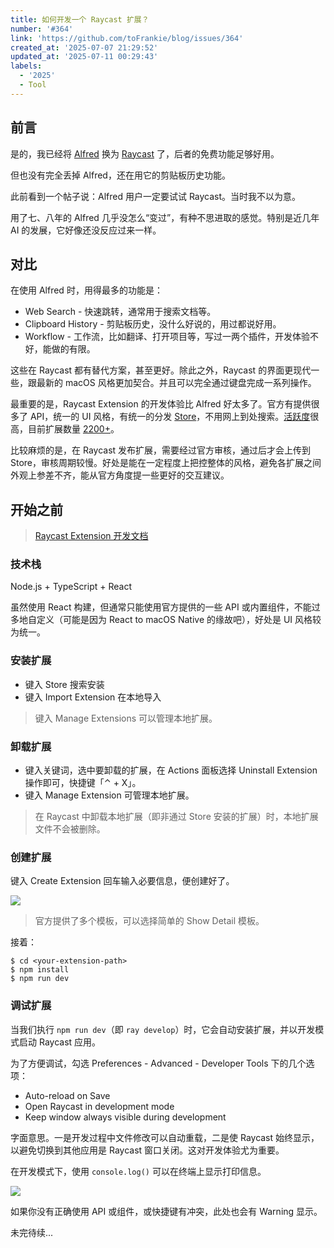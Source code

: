 ```yaml
---
title: 如何开发一个 Raycast 扩展？
number: '#364'
link: 'https://github.com/toFrankie/blog/issues/364'
created_at: '2025-07-07 21:29:52'
updated_at: '2025-07-11 00:29:43'
labels:
  - '2025'
  - Tool
---
```

## 前言

是的，我已经将 [Alfred](https://www.alfredapp.com/) 换为 [Raycast](https://www.raycast.com/) 了，后者的免费功能足够好用。

但也没有完全丢掉 Alfred，还在用它的剪贴板历史功能。

此前看到一个帖子说：Alfred 用户一定要试试 Raycast。当时我不以为意。

用了七、八年的 Alfred 几乎没怎么“变过”，有种不思进取的感觉。特别是近几年 AI 的发展，它好像还没反应过来一样。

## 对比

在使用 Alfred 时，用得最多的功能是：

- Web Search - 快速跳转，通常用于搜索文档等。
- Clipboard History - 剪贴板历史，没什么好说的，用过都说好用。
- Workflow - 工作流，比如翻译、打开项目等，写过一两个插件，开发体验不好，能做的有限。

这些在 Raycast 都有替代方案，甚至更好。除此之外，Raycast 的界面更现代一些，跟最新的 macOS 风格更加契合。并且可以完全通过键盘完成一系列操作。


最重要的是，Raycast Extension 的开发体验比 Alfred 好太多了。官方有提供很多了 API，统一的 UI 风格，有统一的分发 [Store](https://www.raycast.com/store)，不用网上到处搜索。[活跃度](https://github.com/raycast/extensions/pulse)很高，目前扩展数量 [2200+](https://github.com/raycast/extensions/blob/cffac925444c27172ccf9538a15bad35a97a0adf/.github/CODEOWNERS)。

比较麻烦的是，在 Raycast 发布扩展，需要经过官方审核，通过后才会上传到 Store，审核周期较慢。好处是能在一定程度上把控整体的风格，避免各扩展之间外观上参差不齐，能从官方角度提一些更好的交互建议。

## 开始之前

> [Raycast Extension 开发文档](https://developers.raycast.com/)

### 技术栈

Node.js + TypeScript + React

虽然使用 React 构建，但通常只能使用官方提供的一些 API 或内置组件，不能过多地自定义（可能是因为 React to macOS Native 的缘故吧），好处是 UI 风格较为统一。

### 安装扩展

- 键入 Store 搜索安装
- 键入 Import Extension 在本地导入

> 键入 Manage Extensions 可以管理本地扩展。

### 卸载扩展

- 键入关键词，选中要卸载的扩展，在 Actions 面板选择 Uninstall Extension 操作即可，快捷键「⌃ + X」。
- 键入 Manage Extension 可管理本地扩展。

> 在 Raycast 中卸载本地扩展（即非通过 Store 安装的扩展）时，本地扩展文件不会被删除。

### 创建扩展

键入 Create Extension 回车输入必要信息，便创建好了。

![](https://cdn.jsdelivr.net/gh/toFrankie/blog@main/images/2025/7/1751903805052.png)

> 官方提供了多个模板，可以选择简单的 Show Detail 模板。

接着：

```shell
$ cd <your-extension-path>
$ npm install
$ npm run dev
```

### 调试扩展

当我们执行 `npm run dev`（即 `ray develop`）时，它会自动安装扩展，并以开发模式启动 Raycast 应用。

为了方便调试，勾选 Preferences - Advanced - Developer Tools 下的几个选项：

- Auto-reload on Save
- Open Raycast in development mode
- Keep window always visible during development

字面意思。一是开发过程中文件修改可以自动重载，二是使 Raycast 始终显示，以避免切换到其他应用是 Raycast 窗口关闭。这对开发体验尤为重要。

在开发模式下，使用 `console.log()` 可以在终端上显示打印信息。

![](https://cdn.jsdelivr.net/gh/toFrankie/blog@main/images/2025/7/1752164474489.png)

如果你没有正确使用 API 或组件，或快捷键有冲突，此处也会有 Warning 显示。


未完待续...
